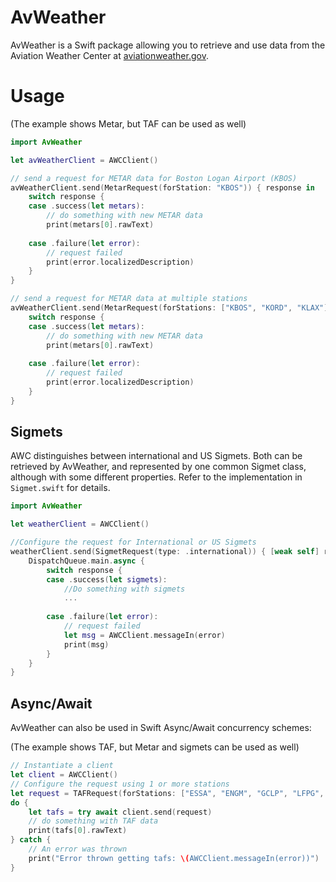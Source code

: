 # AvWeather

AvWeather is a Swift package allowing you to retrieve and use data from the Aviation Weather Center at [aviationweather.gov](https://www.aviationweather.gov).

# Usage

(The example shows Metar, but TAF can be used as well)

```swift
import AvWeather

let avWeatherClient = AWCClient()

// send a request for METAR data for Boston Logan Airport (KBOS)
avWeatherClient.send(MetarRequest(forStation: "KBOS")) { response in 
    switch response {
    case .success(let metars):
        // do something with new METAR data
        print(metars[0].rawText)
        
    case .failure(let error):
        // request failed
        print(error.localizedDescription)
    }
}

// send a request for METAR data at multiple stations
avWeatherClient.send(MetarRequest(forStations: ["KBOS", "KORD", "KLAX"])) { response in
    switch response {
    case .success(let metars):
        // do something with new METAR data
        print(metars[0].rawText)
        
    case .failure(let error):
        // request failed
        print(error.localizedDescription)
    }
}
```

## Sigmets

AWC distinguishes between international and US Sigmets. Both can be retrieved by AvWeather, and represented by one common Sigmet class, although with some different properties. Refer to the implementation in `Sigmet.swift` for details.

```swift
import AvWeather

let weatherClient = AWCClient()

//Configure the request for International or US Sigmets
weatherClient.send(SigmetRequest(type: .international)) { [weak self] response in
    DispatchQueue.main.async {
        switch response {
        case .success(let sigmets):
            //Do something with sigmets
            ...
            
        case .failure(let error):
            // request failed
            let msg = AWCClient.messageIn(error)
            print(msg)
        }
    }
}
```

## Async/Await

AvWeather can also be used in Swift Async/Await concurrency schemes:

(The example shows TAF, but Metar and sigmets can be used as well)

```swift
// Instantiate a client
let client = AWCClient()
// Configure the request using 1 or more stations
let request = TAFRequest(forStations: ["ESSA", "ENGM", "GCLP", "LFPG", "KJFK", "KLAX"], mostRecent: true)
do {
    let tafs = try await client.send(request)
    // do something with TAF data
    print(tafs[0].rawText)
} catch {
    // An error was thrown
    print("Error thrown getting tafs: \(AWCClient.messageIn(error))")
}
```
